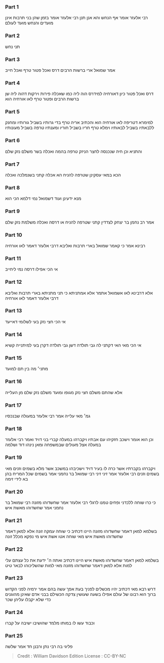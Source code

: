 
### Part 1
רבי אלעזר אומר אף הנחש והא אנן תנן רבי אלעזר אומר בזמן שהן בני תרבות אינן מועדים והנחש מועד לעולם

### Part 2
תני נחש

### Part 3
אמר שמואל ארי ברשות הרבים דרס ואכל פטור טרף ואכל חייב

### Part 4
דרס ואכל פטור כיון דאורחיה למידרס הוה ליה כמו שאכלה פירות וירקות דהוה ליה שן ברשות הרבים ופטור טרף לאו אורחיה הוא

### Part 5
למימרא דטריפה לאו אורחיה הוא והכתיב אריה טרף בדי גרותיו בשביל גורותיו ומחנק ללבאתיו בשביל לבאותיו וימלא טרף חריו בשביל חוריו ומענתיו טרפה בשביל מעונותיו

### Part 6
והתניא וכן חיה שנכנסה לחצר הניזק טרפה בהמה ואכלה בשר משלם נזק שלם

### Part 7
הכא במאי עסקינן שטרפה להניח הא אכלה קתני בשנמלכה ואכלה

### Part 8
מנא ידעינן ועוד דשמואל נמי דלמא הכי הוא

### Part 9
אמר רב נחמן בר יצחק לצדדין קתני שטרפה להניח או דרסה ואכלה משלמת נזק שלם

### Part 10
רבינא אמר כי קאמר שמואל בארי תרבות ואליבא דרבי אלעזר דאמר לאו אורחיה

### Part 11
אי הכי אפילו דרסה נמי ליחייב

### Part 12
אלא דרבינא לאו אשמואל אתמר אלא אמתניתא כי תני מתניתא בארי תרבות ואליבא דרבי אלעזר דאמר לאו אורחיה

### Part 13
אי הכי חצי נזק בעי לשלומי דאייעד

### Part 14
אי הכי מאי האי דקתני לה גבי תולדה דשן גבי תולדה דקרן בעי למיתנייה קשיא

### Part 15
מתני׳ מה בין תם למועד

### Part 16
אלא שהתם משלם חצי נזק מגופו ומועד משלם נזק שלם מן העלייה

### Part 17
גמ׳ מאי עלייה אמר רבי אלעזר במעולה שבנכסיו

### Part 18
וכן הוא אומר וישכב חזקיהו עם אבתיו ויקברהו במעלה קברי בני דויד ואמר רבי אלעזר במעלה אצל מעולים שבמשפחה ומאן נינהו דוד ושלמה

### Part 19
ויקברהו בקברתיו אשר כרה לו בעיר דויד וישכיבהו במשכב אשר מלא בשמים וזנים מאי בשמים וזנים רבי אלעזר אמר זיני זיני רבי שמואל בר נחמני אמר בשמים שכל המריח בהן בא לידי זימה

### Part 20
כי כרו שוחה ללכדני ופחים טמנו לרגלי רבי אלעזר אמר שחשדוהו מזונה רבי שמואל בר נחמני אמר שחשדוהו מאשת איש

### Part 21
בשלמא למאן דאמר שחשדוהו מזונה היינו דכתיב כי שוחה עמקה זונה אלא למאן דאמר שחשדוהו מאשת איש מאי שוחה אטו אשת איש מי נפקא מכלל זונה

### Part 22
בשלמא למאן דאמר שחשדוהו מאשת איש היינו דכתיב ואתה ה׳ ידעת את כל עצתם עלי למות אלא למאן דאמר שחשדוהו מזונה מאי למות שהשליכוהו לבאר טיט

### Part 23
דרש רבא מאי דכתיב יהיו מכשלים לפניך בעת אפך עשה בהם אמר ירמיה לפני הקדוש ברוך הוא רבונו של עולם אפילו בשעה שעושין צדקה הכשילם בבני אדם שאינן מהוגנים כדי שלא יקבלו עליהן שכר

### Part 24
וכבוד עשו לו במותו מלמד שהושיבו ישיבה על קברו

### Part 25
פליגי בה רבי נתן ורבנן חד אמר שלשה

>Credit : William Davidson Edition
>License : CC-BY-NC